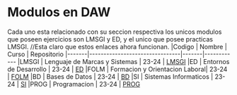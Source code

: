 # Modulos en DAW
Cada uno esta relacionado con su seccion respectiva los unicos modulos que poseen ejercicios son LMSGI y ED, y el unico que posee practicas LMSGI. //Esta claro que estos enlaces ahora funcionan.
|Codigo | Nombre                         | Curso | Repositorio
|-------|--------------------------------|-------|------------
|LMSGI  | Lenguaje de Marcas y Sistemas  | 23-24 | [LMSGI](https://github.com/Pablocifp/LMSGI)
|ED     | Entornos de Desarrollo         | 23-24 | [ED](https://github.com/Pablocifp/ED)
|FOLM   | Formacion y Orientacion Laboral| 23-24 | [FOLM](https://github.com/Pablocifp/FOLM)
|BD     | Bases de Datos                 | 23-24 | [BD](https://github.com/Pablocifp/BD)
|SI     | Sistemas Informaticos          | 23-24 | [SI](https://github.com/Pablocifp/SI)
|PROG   | Programacion                   | 23-24 | [PROG](https://github.com/Pablocifp/PROG)
